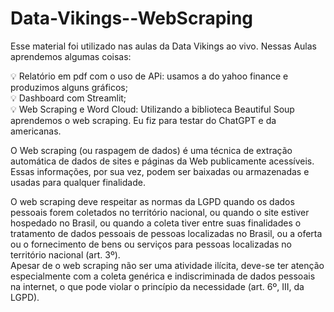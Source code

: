 # Data-Vikings--WebScraping

Esse material foi utilizado nas aulas da Data Vikings ao vivo. Nessas Aulas aprendemos algumas coisas:

💡 Relatório em pdf com o uso de APi: usamos a do yahoo finance e produzimos alguns gráficos;<br>
💡 Dashboard com Streamlit;<br>
💡 Web Scraping e Word Cloud: Utilizando a biblioteca Beautiful Soup aprendemos o web scraping. Eu fiz para testar do ChatGPT e da americanas.<br>
    
O Web scraping (ou raspagem de dados) é uma técnica de extração automática de dados de sites e páginas da Web publicamente acessíveis. Essas informações, por sua vez, podem ser baixadas ou armazenadas e usadas para qualquer finalidade.
<br>
<div>
O web scraping deve respeitar as normas da LGPD quando os dados pessoais forem coletados no território nacional, ou quando o site estiver hospedado no Brasil, ou quando a coleta tiver entre suas finalidades o tratamento de dados pessoais de pessoas localizadas no Brasil, ou a oferta ou o fornecimento de bens ou serviços para pessoas localizadas no território nacional (art. 3º).
<br>
<div>
Apesar de o web scraping não ser uma atividade ilícita, deve-se ter atenção especialmente com a coleta genérica e indiscriminada de dados pessoais na internet, o que pode violar o princípio da necessidade (art. 6º, III, da LGPD).
